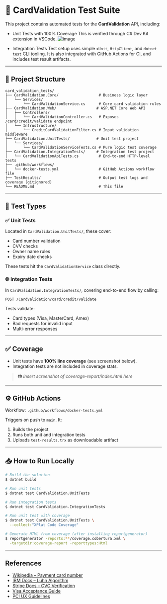 # 🧪 CardValidation Test Suite

This project contains automated tests for the **CardValidation** API, including:

* Unit Tests with 100% Coverage
  This is verified through C# Dev Kit extension in VSCode.
  ![image](https://github.com/user-attachments/assets/0fda925f-8c74-40fa-966a-7328330e901d)

* Integration Tests
Test setup uses simple `xUnit`, `HttpClient`, and `dotnet test` CLI tooling.
It is also integrated with GitHub Actions for CI, and includes test result artifacts.

---

## 📁 Project Structure

```
card_validation_tests/
├── CardValidation.Core/                  # Business logic layer
│   └── Services/
│       └── CardValidationService.cs      # Core card validation rules
├── CardValidation.Web/                  # ASP.NET Core Web API
│   ├── Controllers/
│   │   └── CardValidationController.cs   # Exposes /card/credit/validate endpoint
│   └── Infrustructure/
│       └── CreditCardValidationFilter.cs # Input validation middleware
├── CardValidation.UnitTests/            # Unit test project
│   └── Services/
│       └── CardValidationServiceTests.cs # Pure logic test coverage
├── CardValidation.IntegrationTests/     # Integration test project
│   └── CardValidationApiTests.cs         # End-to-end HTTP-level tests
├── .github/workflows/
│   └── docker-tests.yml                  # GitHub Actions workflow file
├── TestResults/                          # Output test logs and coverage (gitignored)
└── README.md                             # This file
```

---

## 🧪 Test Types

### ✅ Unit Tests

Located in `CardValidation.UnitTests/`, these cover:

* Card number validation
* CVV checks
* Owner name rules
* Expiry date checks

These tests hit the `CardValidationService` class directly.

### 🌐 Integration Tests

In `CardValidation.IntegrationTests/`, covering end-to-end flow by calling:

```
POST /CardValidation/card/credit/validate
```

Tests validate:

* Card types (Visa, MasterCard, Amex)
* Bad requests for invalid input
* Multi-error responses

---

## ✅ Coverage

* Unit tests have **100% line coverage** (see screenshot below).
* Integration tests are not included in coverage stats.

> 📷 *Insert screenshot of coverage-report/index.html here*

---

## ⚙️ GitHub Actions

Workflow: `.github/workflows/docker-tests.yml`

Triggers on push to `main`. It:

1. Builds the project
2. Runs both unit and integration tests
3. Uploads `test-results.trx` as downloadable artifact

---

## 📥 How to Run Locally

```bash
# Build the solution
$ dotnet build

# Run unit tests
$ dotnet test CardValidation.UnitTests

# Run integration tests
$ dotnet test CardValidation.IntegrationTests

# Run unit test with coverage
$ dotnet test CardValidation.UnitTests \
  --collect:"XPlat Code Coverage"

# Generate HTML from coverage (after installing reportgenerator)
$ reportgenerator -reports:**/coverage.cobertura.xml \
  -targetdir:coverage-report -reporttypes:Html
```

---

## References

- [Wikipedia – Payment card number](https://en.wikipedia.org/wiki/Payment_card_number)
- [IBM Docs – Luhn Algorithm](https://www.ibm.com/docs/en/zos/2.1.0?topic=applications-luhn-algorithm)
- [Stripe Docs – CVC Verification](https://stripe.com/docs/testing#cvc-number)
- [Visa Acceptance Guide](https://usa.visa.com/dam/VCOM/download/merchants/visa-acceptance-guide-for-visa-merchants.pdf)
- [PCI UX Guidelines](https://www.pcisecuritystandards.org/pdfs/PCI-UX-Design-Guidelines.pdf)
